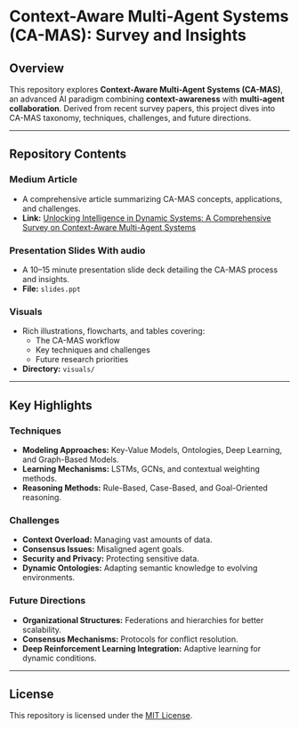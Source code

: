 # Context-Aware Multi-Agent Systems (CA-MAS): Survey and Insights

## Overview
This repository explores **Context-Aware Multi-Agent Systems (CA-MAS)**, an advanced AI paradigm combining **context-awareness** with **multi-agent collaboration**. Derived from recent survey papers, this project dives into CA-MAS taxonomy, techniques, challenges, and future directions.

---

## Repository Contents
### Medium Article
- A comprehensive article summarizing CA-MAS concepts, applications, and challenges.
- **Link:** [Unlocking Intelligence in Dynamic Systems: A Comprehensive Survey on Context-Aware Multi-Agent Systems](https://medium.com/@joash.muganda/unlocking-intelligence-in-dynamic-systems-a-comprehensive-survey-on-context-aware-multi-agent-a93ed4e4f2c9)

### Presentation Slides With audio
- A 10–15 minute presentation slide deck detailing the CA-MAS process and insights.
- **File:** `slides.ppt`

### Visuals
- Rich illustrations, flowcharts, and tables covering:
  - The CA-MAS workflow
  - Key techniques and challenges
  - Future research priorities
- **Directory:** `visuals/`

---

## Key Highlights
### Techniques
- **Modeling Approaches:** Key-Value Models, Ontologies, Deep Learning, and Graph-Based Models.
- **Learning Mechanisms:** LSTMs, GCNs, and contextual weighting methods.
- **Reasoning Methods:** Rule-Based, Case-Based, and Goal-Oriented reasoning.

### Challenges
- **Context Overload:** Managing vast amounts of data.
- **Consensus Issues:** Misaligned agent goals.
- **Security and Privacy:** Protecting sensitive data.
- **Dynamic Ontologies:** Adapting semantic knowledge to evolving environments.

### Future Directions
- **Organizational Structures:** Federations and hierarchies for better scalability.
- **Consensus Mechanisms:** Protocols for conflict resolution.
- **Deep Reinforcement Learning Integration:** Adaptive learning for dynamic conditions.

---

## License
This repository is licensed under the [MIT License](LICENSE).
